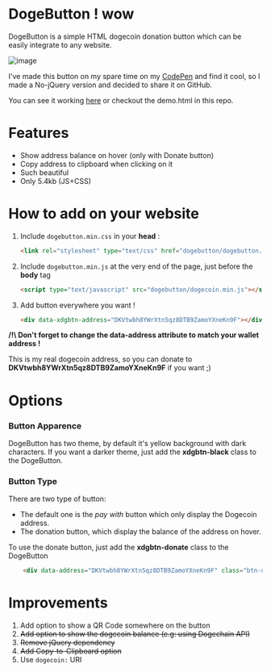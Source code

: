 DogeButton ! wow
==========

DogeButton is a simple HTML dogecoin donation button which can be easily integrate to any website.

![image](http://i.imgur.com/goithwm.gif)

I've made this button on my spare time on my [CodePen](http://codepen.io/yadomi/pen/EGiKD) and find it cool, so I made a No-jQuery version and decided to share it on GitHub.

You can see it working [here](http://yadomi.github.io/doge-button/) or checkout the demo.html in this repo.

# Features

 - Show address balance on hover (only with Donate button)
 - Copy address to clipboard when clicking on it
 - Such beautiful
 - Only 5.4kb (JS+CSS)

# How to add on your website

1. Include `dogebutton.min.css` in your **head** :

	```html
	<link rel="stylesheet" type="text/css" href="dogebutton/dogebutton.min.css">
	```

2. Include `dogebutton.min.js` at the very end of the page, just before the **body** tag

	```html
	<script type="text/javascript" src="dogebutton/dogecoin.min.js"></script>
	```

3. Add button everywhere you want !

	```html
	<div data-xdgbtn-address="DKVtwbh8YWrXtn5qz8DTB9ZamoYXneKn9F"></div>
	```

**/!\ Don't forget to change the data-address attribute to match your wallet address !**

This is my real dogecoin address, so you can donate to **DKVtwbh8YWrXtn5qz8DTB9ZamoYXneKn9F** if you want ;)

# Options

### Button Apparence

DogeButton has two theme, by default it's yellow background with dark characters. If you want a darker theme, just add the **xdgbtn-black** class to the DogeButton.

### Button Type

There are two type of button:

- The default one is the *pay with* button which only display the Dogecoin address.
- The donation button, which display the balance of the address on hover.

To use the donate button, just add the **xdgbtn-donate** class to the DogeButton

```html
	<div data-address="DKVtwbh8YWrXtn5qz8DTB9ZamoYXneKn9F" class="btn-dogecoin donate black"></div>
```

# Improvements

1. Add option to show a QR Code somewhere on the button
2. ~~Add option to show the dogecoin balance (e.g: using Dogechain API)~~
3. ~~Remove jQuery dependency~~
4. ~~Add Copy-to-Clipboard option~~
5. Use `dogecoin:` URI
